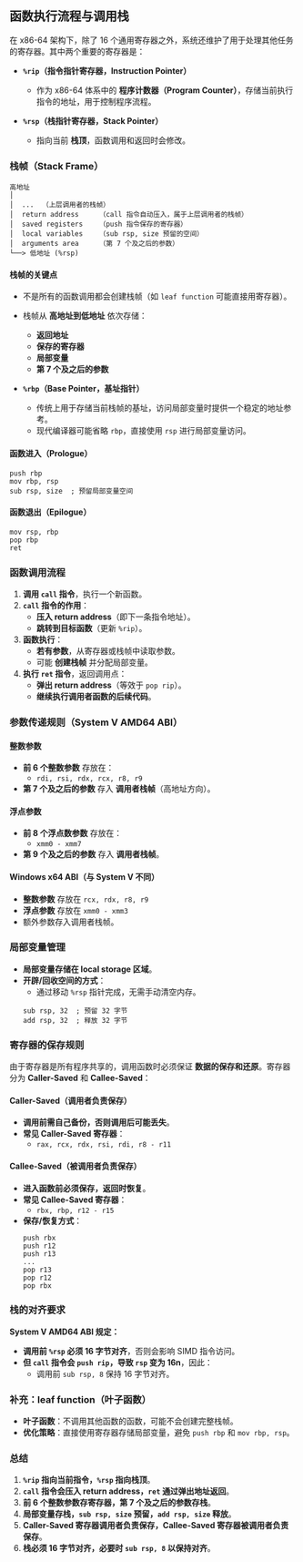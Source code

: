 ## 函数执行流程与调用栈

在 x86-64 架构下，除了 16 个通用寄存器之外，系统还维护了用于处理其他任务的寄存器。其中两个重要的寄存器是：

- **`%rip`（指令指针寄存器，Instruction Pointer）**
  - 作为 x86-64 体系中的 **程序计数器（Program Counter）**，存储当前执行指令的地址，用于控制程序流程。

- **`%rsp`（栈指针寄存器，Stack Pointer）**
  - 指向当前 **栈顶**，函数调用和返回时会修改。

### 栈帧（Stack Frame）

```
高地址
│
│  ...  （上层调用者的栈帧）
│  return address     （call 指令自动压入，属于上层调用者的栈帧）
│  saved registers    （push 指令保存的寄存器）
│  local variables    （sub rsp, size 预留的空间）
│  arguments area     （第 7 个及之后的参数）
└──> 低地址 (%rsp)
```

#### **栈帧的关键点**
- 不是所有的函数调用都会创建栈帧（如 `leaf function` 可能直接用寄存器）。
- 栈帧从 **高地址到低地址** 依次存储：
  - **返回地址**
  - **保存的寄存器**
  - **局部变量**
  - **第 7 个及之后的参数**

- **`%rbp`（Base Pointer，基址指针）**
  - 传统上用于存储当前栈帧的基址，访问局部变量时提供一个稳定的地址参考。
  - 现代编译器可能省略 `rbp`，直接使用 `rsp` 进行局部变量访问。

#### **函数进入（Prologue）**
```assembly
push rbp
mov rbp, rsp
sub rsp, size  ; 预留局部变量空间
```

#### **函数退出（Epilogue）**
```assembly
mov rsp, rbp
pop rbp
ret
```

### 函数调用流程

1. **调用 `call` 指令**，执行一个新函数。
2. **`call` 指令的作用**：
   - **压入 return address**（即下一条指令地址）。
   - **跳转到目标函数**（更新 `%rip`）。
3. **函数执行**：
   - **若有参数**，从寄存器或栈帧中读取参数。
   - 可能 **创建栈帧** 并分配局部变量。
4. **执行 `ret` 指令**，返回调用点：
   - **弹出 return address**（等效于 `pop rip`）。
   - **继续执行调用者函数的后续代码**。

### 参数传递规则（System V AMD64 ABI）

#### **整数参数**
- **前 6 个整数参数** 存放在：
  - `rdi, rsi, rdx, rcx, r8, r9`
- **第 7 个及之后的参数** 存入 **调用者栈帧**（高地址方向）。

#### **浮点参数**
- **前 8 个浮点数参数** 存放在：
  - `xmm0 - xmm7`
- **第 9 个及之后的参数** 存入 **调用者栈帧**。

#### **Windows x64 ABI（与 System V 不同）**
- **整数参数** 存放在 `rcx, rdx, r8, r9`
- **浮点参数** 存放在 `xmm0 - xmm3`
- 额外参数存入调用者栈帧。

### 局部变量管理

- **局部变量存储在 local storage 区域**。
- **开辟/回收空间的方式**：
  - 通过移动 `%rsp` 指针完成，无需手动清空内存。
  ```assembly
  sub rsp, 32  ; 预留 32 字节
  add rsp, 32  ; 释放 32 字节
  ```

### 寄存器的保存规则

由于寄存器是所有程序共享的，调用函数时必须保证 **数据的保存和还原**。寄存器分为 **Caller-Saved** 和 **Callee-Saved**：

#### **Caller-Saved（调用者负责保存）**
- **调用前需自己备份，否则调用后可能丢失**。
- **常见 Caller-Saved 寄存器**：
  - `rax, rcx, rdx, rsi, rdi, r8 - r11`

#### **Callee-Saved（被调用者负责保存）**
- **进入函数前必须保存，返回时恢复**。
- **常见 Callee-Saved 寄存器**：
  - `rbx, rbp, r12 - r15`
- **保存/恢复方式**：
  ```assembly
  push rbx
  push r12
  push r13
  ...
  pop r13
  pop r12
  pop rbx
  ```

### 栈的对齐要求

**System V AMD64 ABI 规定：**
- **调用前 `%rsp` 必须 16 字节对齐**，否则会影响 SIMD 指令访问。
- **但 `call` 指令会 `push rip`，导致 `rsp` 变为 16n**，因此：
  - 调用前 `sub rsp, 8` 保持 16 字节对齐。

### **补充：leaf function（叶子函数）**
- **叶子函数**：不调用其他函数的函数，可能不会创建完整栈帧。
- **优化策略**：直接使用寄存器存储局部变量，避免 `push rbp` 和 `mov rbp, rsp`。

### **总结**
1. **`%rip` 指向当前指令，`%rsp` 指向栈顶**。
2. **`call` 指令会压入 return address，`ret` 通过弹出地址返回**。
3. **前 6 个整数参数存寄存器，第 7 个及之后的参数存栈**。
4. **局部变量存栈，`sub rsp, size` 预留，`add rsp, size` 释放**。
5. **Caller-Saved 寄存器调用者负责保存，Callee-Saved 寄存器被调用者负责保存**。
6. **栈必须 16 字节对齐，必要时 `sub rsp, 8` 以保持对齐**。
